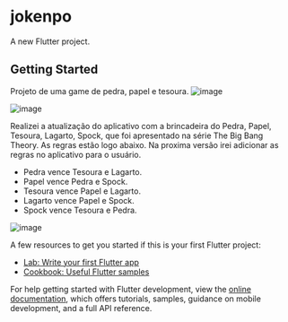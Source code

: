 # jokenpo

A new Flutter project.

## Getting Started

Projeto de uma game de pedra, papel e tesoura.
![image](https://github.com/user-attachments/assets/ecff83e4-4693-4a0c-8168-6ca6371da2c7)


![image](https://github.com/user-attachments/assets/60d9a41e-b0ca-4f65-96a7-22ad021f0ed1)




Realizei a atualização do aplicativo com a brincadeira do Pedra, Papel, Tesoura, Lagarto, Spock, que foi apresentado na série The Big Bang Theory. As regras estão logo abaixo. Na proxima versão irei adicionar as regras no aplicativo para o usuário.

  * Pedra vence Tesoura e Lagarto.
  * Papel vence Pedra e Spock.
  * Tesoura vence Papel e Lagarto.
  * Lagarto vence Papel e Spock.
  * Spock vence Tesoura e Pedra.

![image](https://github.com/user-attachments/assets/9fc6407f-72c0-4b57-bd44-df5c77dc0b48)



A few resources to get you started if this is your first Flutter project:

- [Lab: Write your first Flutter app](https://docs.flutter.dev/get-started/codelab)
- [Cookbook: Useful Flutter samples](https://docs.flutter.dev/cookbook)

For help getting started with Flutter development, view the
[online documentation](https://docs.flutter.dev/), which offers tutorials,
samples, guidance on mobile development, and a full API reference.
